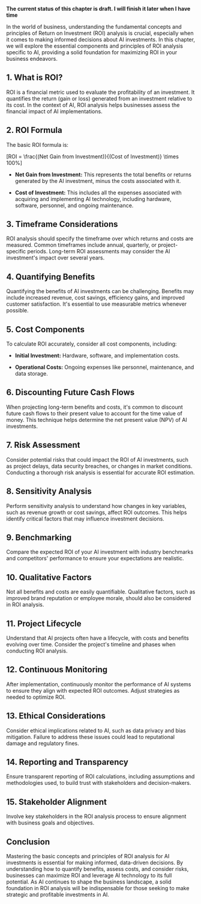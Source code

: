 **The current status of this chapter is draft. I will finish it later when I have time**

In the world of business, understanding the fundamental concepts and principles of Return on Investment (ROI) analysis is crucial, especially when it comes to making informed decisions about AI investments. In this chapter, we will explore the essential components and principles of ROI analysis specific to AI, providing a solid foundation for maximizing ROI in your business endeavors.

**1. What is ROI?**
-------------------

ROI is a financial metric used to evaluate the profitability of an investment. It quantifies the return (gain or loss) generated from an investment relative to its cost. In the context of AI, ROI analysis helps businesses assess the financial impact of AI implementations.

**2. ROI Formula**
------------------

The basic ROI formula is:

\[ROI = \\frac{(Net Gain from Investment)}{(Cost of Investment)} \\times 100%\]

* **Net Gain from Investment:** This represents the total benefits or returns generated by the AI investment, minus the costs associated with it.

* **Cost of Investment:** This includes all the expenses associated with acquiring and implementing AI technology, including hardware, software, personnel, and ongoing maintenance.

**3. Timeframe Considerations**
-------------------------------

ROI analysis should specify the timeframe over which returns and costs are measured. Common timeframes include annual, quarterly, or project-specific periods. Long-term ROI assessments may consider the AI investment's impact over several years.

**4. Quantifying Benefits**
---------------------------

Quantifying the benefits of AI investments can be challenging. Benefits may include increased revenue, cost savings, efficiency gains, and improved customer satisfaction. It's essential to use measurable metrics whenever possible.

**5. Cost Components**
----------------------

To calculate ROI accurately, consider all cost components, including:

* **Initial Investment:** Hardware, software, and implementation costs.

* **Operational Costs:** Ongoing expenses like personnel, maintenance, and data storage.

**6. Discounting Future Cash Flows**
------------------------------------

When projecting long-term benefits and costs, it's common to discount future cash flows to their present value to account for the time value of money. This technique helps determine the net present value (NPV) of AI investments.

**7. Risk Assessment**
----------------------

Consider potential risks that could impact the ROI of AI investments, such as project delays, data security breaches, or changes in market conditions. Conducting a thorough risk analysis is essential for accurate ROI estimation.

**8. Sensitivity Analysis**
---------------------------

Perform sensitivity analysis to understand how changes in key variables, such as revenue growth or cost savings, affect ROI outcomes. This helps identify critical factors that may influence investment decisions.

**9. Benchmarking**
-------------------

Compare the expected ROI of your AI investment with industry benchmarks and competitors' performance to ensure your expectations are realistic.

**10. Qualitative Factors**
---------------------------

Not all benefits and costs are easily quantifiable. Qualitative factors, such as improved brand reputation or employee morale, should also be considered in ROI analysis.

**11. Project Lifecycle**
-------------------------

Understand that AI projects often have a lifecycle, with costs and benefits evolving over time. Consider the project's timeline and phases when conducting ROI analysis.

**12. Continuous Monitoring**
-----------------------------

After implementation, continuously monitor the performance of AI systems to ensure they align with expected ROI outcomes. Adjust strategies as needed to optimize ROI.

**13. Ethical Considerations**
------------------------------

Consider ethical implications related to AI, such as data privacy and bias mitigation. Failure to address these issues could lead to reputational damage and regulatory fines.

**14. Reporting and Transparency**
----------------------------------

Ensure transparent reporting of ROI calculations, including assumptions and methodologies used, to build trust with stakeholders and decision-makers.

**15. Stakeholder Alignment**
-----------------------------

Involve key stakeholders in the ROI analysis process to ensure alignment with business goals and objectives.

**Conclusion**
--------------

Mastering the basic concepts and principles of ROI analysis for AI investments is essential for making informed, data-driven decisions. By understanding how to quantify benefits, assess costs, and consider risks, businesses can maximize ROI and leverage AI technology to its full potential. As AI continues to shape the business landscape, a solid foundation in ROI analysis will be indispensable for those seeking to make strategic and profitable investments in AI.
